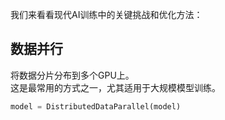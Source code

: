 
我们来看看现代AI训练中的关键挑战和优化方法：

## 数据并行
将数据分片分布到多个GPU上。  
这是最常用的方式之一，尤其适用于大规模模型训练。

```python
model = DistributedDataParallel(model)